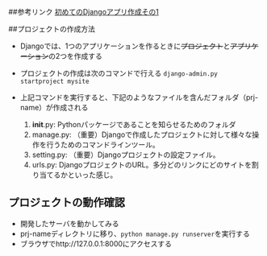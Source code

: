 ##参考リンク
[初めてのDjangoアプリ作成その1](http://www.djangoproject.jp/doc/ja/1.0/intro/tutorial01.html)

##プロジェクトの作成方法
* Djangoでは、1つのアプリケーションを作るときに~~プロジェクト~~と~~アプリケーション~~の2つを作成する
* プロジェクトの作成は次のコマンドで行える
`django-admin.py startproject mysite`

* 上記コマンドを実行すると、下記のようなファイルを含んだフォルダ（prj-name）が作成される
  1. __init__.py: Pythonパッケージであることを知らせるためのフォルダ
  2. manage.py: （重要）Djangoで作成したプロジェクトに対して様々な操作を行うためのコマンドラインツール。
  3. setting.py: （重要）Djangoプロジェクトの設定ファイル。
  4. urls.py: DjangoプロジェクトのURL。多分どのリンクにどのサイトを割り当てるかといった感じ。

## プロジェクトの動作確認
* 開発したサーバを動かしてみる
* prj-nameディレクトリに移り、`python manage.py runserver`を実行する
* ブラウザでhttp://127.0.0.1:8000にアクセスする

